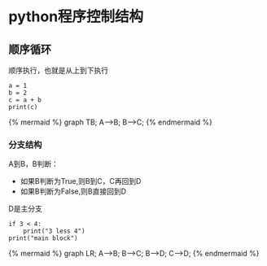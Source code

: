 # python程序控制结构
## 顺序循环
顺序执行，也就是从上到下执行
```
a = 1
b = 2
c = a + b
print(c)
```

{% mermaid %}
graph TB;
  A-->B;
  B-->C;
{% endmermaid %}

### 分支结构
A到B，B判断：

+ 如果B判断为True,则B到C，C再回到D
+ 如果B判断为False,则B直接回到D

D是主分支
```
if 3 < 4:
    print("3 less 4")
print("main block")
```

{% mermaid %}
graph LR;
  A-->B;
  B-->C;
  B-->D;
  C-->D;
{% endmermaid %}
